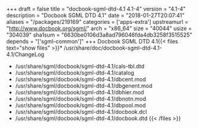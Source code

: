 +++
draft = false
title = "docbook-sgml-dtd-4.1 4.1-4"
version = "4.1-4"
description = "Docbook SGML DTD 4.1"
date = "2018-01-27T20:07:41"
aliases = "/packages/219169"
categories = ['apps-extra']
upstreamurl = "http://www.docbook.org/sgml/"
arch = "x86_64"
size = "40044"
usize = "304039"
sha1sum = "6630be0106d3a8ad796046fda4db3258f3515525"
depends = "['sgml-common']"
+++
Docbook SGML DTD 4.1{{< files text="show files" >}}* /usr/share/doc/docbook-sgml-dtd-4.1-4.1/ChangeLog
* /usr/share/sgml/docbook/sgml-dtd-4.1/cals-tbl.dtd
* /usr/share/sgml/docbook/sgml-dtd-4.1/catalog
* /usr/share/sgml/docbook/sgml-dtd-4.1/dbcent.mod
* /usr/share/sgml/docbook/sgml-dtd-4.1/dbgenent.mod
* /usr/share/sgml/docbook/sgml-dtd-4.1/dbhier.mod
* /usr/share/sgml/docbook/sgml-dtd-4.1/dbnotn.mod
* /usr/share/sgml/docbook/sgml-dtd-4.1/dbpool.mod
* /usr/share/sgml/docbook/sgml-dtd-4.1/docbook.dcl
* /usr/share/sgml/docbook/sgml-dtd-4.1/docbook.dtd
{{< /files >}}